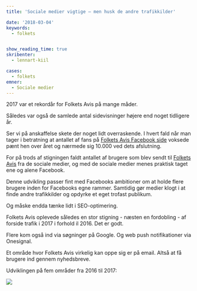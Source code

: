 ```yaml
---
title: 'Sociale medier vigtige – men husk de andre trafikkilder'

date: '2018-03-04'
keywords:
  - folkets


show_reading_time: true
skribenter:
  - lennart-kiil

cases:
  - folkets
emner:
  - Sociale medier
---
```


2017 var et rekordår for Folkets Avis på mange måder.

Således var også de samlede antal sidevisninger højere end noget tidligere år.

Ser vi på anskaffelse skete der noget lidt overraskende. I hvert fald når man tager i betratning at antallet af fans på [Folkets Avis Facebook side](https://www.facebook.com/folkets.dk/) voksede pænt hen over året og nærmede sig 10.000 ved dets afslutning.

For på trods af stigningen faldt antallet af brugere som blev sendt til [Folkets Avis](https://www.folkets.dk) fra de sociale medier, og med de sociale medier menes praktisk taget ene og alene Facebook.

Denne udvikling passer fint med Facebooks ambitioner om at holde flere brugere inden for Facebooks egne rammer. Samtidig gør medier klogt i at finde andre trafikkilder og opdyrke et eget trofast publikum.

Og måske endda tænke lidt i SEO-optimering.

Folkets Avis oplevede således en stor stigning - næsten en fordobling - af forside trafik i 2017 i forhold il 2016. Det er godt.

Flere kom også ind via søgninger på Google. Og web push notifikationer via Onesignal.

Et område hvor Folkets Avis virkelig kan oppe sig er på email. Altså at få brugere ind gennem nyhedsbreve.

Udviklingen på fem områder fra 2016 til 2017:

![](/erfaring/trafik/social.png)

